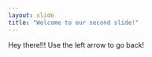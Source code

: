 ```yaml
---
layout: slide
title: "Welcome to our second slide!"
---
```

Hey there!!!
Use the left arrow to go back!
